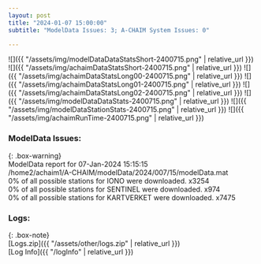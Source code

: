 ```yaml
---
layout: post
title: "2024-01-07 15:00:00"
subtitle: "ModelData Issues: 3; A-CHAIM System Issues: 0"

---
```


![]({{ "/assets/img/modelDataDataStatsShort-2400715.png" | relative_url }})
![]({{ "/assets/img/achaimDataStatsShort-2400715.png" | relative_url }})
![]({{ "/assets/img/achaimDataStatsLong00-2400715.png" | relative_url }})
![]({{ "/assets/img/achaimDataStatsLong01-2400715.png" | relative_url }})
![]({{ "/assets/img/achaimDataStatsLong02-2400715.png" | relative_url }})
![]({{ "/assets/img/modelDataDataStats-2400715.png" | relative_url }})
![]({{ "/assets/img/modelDataStationStats-2400715.png" | relative_url }})
![]({{ "/assets/img/achaimRunTime-2400715.png" | relative_url }})


### ModelData Issues:  
  
{: .box-warning}  
 ModelData report for 07-Jan-2024 15:15:15   
 /home2/achaim1/A-CHAIM/modelData/2024/007/15/modelData.mat   
 0% of all possible stations for IONO were downloaded. x3254   
 0% of all possible stations for SENTINEL were downloaded. x974   
 0% of all possible stations for KARTVERKET were downloaded. x7475   
  


### Logs:  
  
{: .box-note}  
[Logs.zip]({{ "/assets/other/logs.zip" | relative_url }})  
[Log Info]({{ "/logInfo" | relative_url }})  
